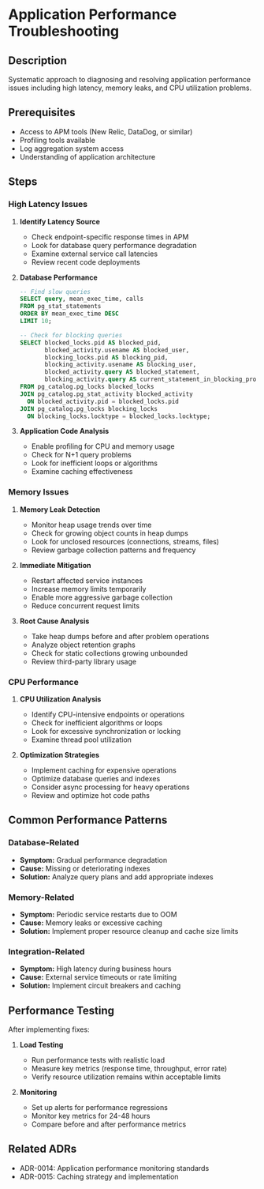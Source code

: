 # Application Performance Troubleshooting

## Description
Systematic approach to diagnosing and resolving application performance issues including high latency, memory leaks, and CPU utilization problems.

## Prerequisites
- Access to APM tools (New Relic, DataDog, or similar)
- Profiling tools available
- Log aggregation system access
- Understanding of application architecture

## Steps

### High Latency Issues

1. **Identify Latency Source**
   - Check endpoint-specific response times in APM
   - Look for database query performance degradation
   - Examine external service call latencies
   - Review recent code deployments

2. **Database Performance**
   ```sql
   -- Find slow queries
   SELECT query, mean_exec_time, calls
   FROM pg_stat_statements
   ORDER BY mean_exec_time DESC
   LIMIT 10;
   
   -- Check for blocking queries
   SELECT blocked_locks.pid AS blocked_pid,
          blocked_activity.usename AS blocked_user,
          blocking_locks.pid AS blocking_pid,
          blocking_activity.usename AS blocking_user,
          blocked_activity.query AS blocked_statement,
          blocking_activity.query AS current_statement_in_blocking_process
   FROM pg_catalog.pg_locks blocked_locks
   JOIN pg_catalog.pg_stat_activity blocked_activity
     ON blocked_activity.pid = blocked_locks.pid
   JOIN pg_catalog.pg_locks blocking_locks 
     ON blocking_locks.locktype = blocked_locks.locktype;
   ```

3. **Application Code Analysis**
   - Enable profiling for CPU and memory usage
   - Check for N+1 query problems
   - Look for inefficient loops or algorithms
   - Examine caching effectiveness

### Memory Issues

1. **Memory Leak Detection**
   - Monitor heap usage trends over time
   - Check for growing object counts in heap dumps
   - Look for unclosed resources (connections, streams, files)
   - Review garbage collection patterns and frequency

2. **Immediate Mitigation**
   - Restart affected service instances
   - Increase memory limits temporarily
   - Enable more aggressive garbage collection
   - Reduce concurrent request limits

3. **Root Cause Analysis**
   - Take heap dumps before and after problem operations
   - Analyze object retention graphs
   - Check for static collections growing unbounded
   - Review third-party library usage

### CPU Performance

1. **CPU Utilization Analysis**
   - Identify CPU-intensive endpoints or operations
   - Check for inefficient algorithms or loops
   - Look for excessive synchronization or locking
   - Examine thread pool utilization

2. **Optimization Strategies**
   - Implement caching for expensive operations
   - Optimize database queries and indexes
   - Consider async processing for heavy operations
   - Review and optimize hot code paths

## Common Performance Patterns

### Database-Related
- **Symptom:** Gradual performance degradation
- **Cause:** Missing or deteriorating indexes
- **Solution:** Analyze query plans and add appropriate indexes

### Memory-Related  
- **Symptom:** Periodic service restarts due to OOM
- **Cause:** Memory leaks or excessive caching
- **Solution:** Implement proper resource cleanup and cache size limits

### Integration-Related
- **Symptom:** High latency during business hours
- **Cause:** External service timeouts or rate limiting
- **Solution:** Implement circuit breakers and caching

## Performance Testing

After implementing fixes:

1. **Load Testing**
   - Run performance tests with realistic load
   - Measure key metrics (response time, throughput, error rate)
   - Verify resource utilization remains within acceptable limits

2. **Monitoring**
   - Set up alerts for performance regressions
   - Monitor key metrics for 24-48 hours
   - Compare before and after performance metrics

## Related ADRs
- ADR-0014: Application performance monitoring standards
- ADR-0015: Caching strategy and implementation